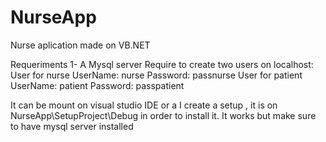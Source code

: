 # NurseApp
Nurse aplication made on VB.NET

Requeriments
1- A Mysql server
  Require to create two users on localhost:
  User for nurse
    UserName: nurse 
    Password: passnurse
  User for patient
    UserName: patient
    Password: passpatient
    
It can be mount on visual studio IDE or a I create a setup , it is on NurseApp\SetupProject\Debug in order to install it. 
It works but make sure to have mysql server installed
